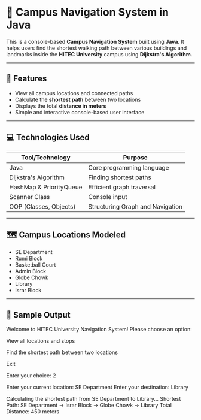 # 🧭 Campus Navigation System in Java

This is a console-based **Campus Navigation System** built using **Java**. It helps users find the shortest walking path between various buildings and landmarks inside the **HITEC University** campus using **Dijkstra's Algorithm**.

---

## 📌 Features

- View all campus locations and connected paths
- Calculate the **shortest path** between two locations
- Displays the total **distance in meters**
- Simple and interactive console-based user interface

---

## 💻 Technologies Used

| Tool/Technology     | Purpose                           |
|---------------------|-----------------------------------|
| Java                | Core programming language         |
| Dijkstra's Algorithm| Finding shortest paths            |
| HashMap & PriorityQueue | Efficient graph traversal        |
| Scanner Class       | Console input                     |
| OOP (Classes, Objects)| Structuring Graph and Navigation |

---

## 🗺️ Campus Locations Modeled

- SE Department
- Rumi Block
- Basketball Court
- Admin Block
- Globe Chowk
- Library
- Israr Block

---

## 📸 Sample Output
Welcome to HITEC University Navigation System!
Please choose an option:

View all locations and stops

Find the shortest path between two locations

Exit

Enter your choice: 2

Enter your current location: SE Department
Enter your destination: Library

Calculating the shortest path from SE Department to Library...
Shortest Path: SE Department -> Israr Block -> Globe Chowk -> Library
Total Distance: 450 meters
